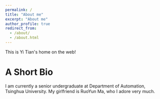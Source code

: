 ```yaml
---
permalink: /
title: "About me"
excerpt: "About me"
author_profile: true
redirect_from: 
  - /about/
  - /about.html
---
```


This is Yi Tian's home on the web!

A Short Bio
======
 
I am currently a senior undergraduate at Department of Automation, Tsinghua University. My girlfriend is RuoYun Ma, who I adore very much.
